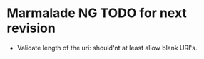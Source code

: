 # Marmalade NG TODO for next revision

- Validate length of the uri: should'nt at least allow blank URI's.

   
